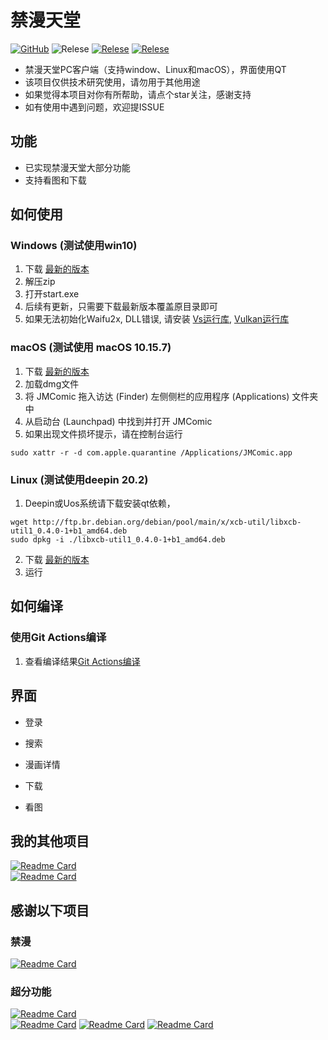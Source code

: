 # 禁漫天堂

[![GitHub](https://img.shields.io/github/license/tonquer/JMComic-qt)](https://raw.githubusercontent.com/tonquer/picacg-windows/master/LICENSE.txt)
![Relese](https://img.shields.io/badge/Python-3.9.13%2B-brightgreen)
[![Relese](https://img.shields.io/github/v/release/tonquer/JMComic-qt)](https://github.com/tonquer/JMComic-qt/releases)
[![Relese](https://img.shields.io/github/downloads/tonquer/JMComic-qt/total.svg)](https://github.com/tonquer/JMComic-qt/releases)

- 禁漫天堂PC客户端（支持window、Linux和macOS），界面使用QT
- 该项目仅供技术研究使用，请勿用于其他用途
- 如果觉得本项目对你有所帮助，请点个star关注，感谢支持
- 如有使用中遇到问题，欢迎提ISSUE

## 功能
- 已实现禁漫天堂大部分功能
- 支持看图和下载

## 如何使用
  ### Windows (测试使用win10)
  1. 下载 [最新的版本](https://github.com/tonquer/JMComic-qt/releases)
  2. 解压zip
  3. 打开start.exe
  4. 后续有更新，只需要下载最新版本覆盖原目录即可
  5. 如果无法初始化Waifu2x, DLL错误, 请安装 [Vs运行库](https://download.visualstudio.microsoft.com/download/pr/366c0fb9-fe05-4b58-949a-5bc36e50e370/015EDD4E5D36E053B23A01ADB77A2B12444D3FB6ECCEFE23E3A8CD6388616A16/VC_redist.x64.exe), [Vulkan运行库](https://sdk.lunarg.com/sdk/download/1.3.239.0/windows/VulkanRT-1.3.239.0-Installer.exe)

  ### macOS (测试使用 macOS 10.15.7)
  1. 下载 [最新的版本](https://github.com/tonquer/JMComic-qt/releases)
  2. 加载dmg文件
  3. 将 JMComic 拖入访达 (Finder) 左侧侧栏的应用程序 (Applications) 文件夹中
  4. 从启动台 (Launchpad) 中找到并打开 JMComic
  5. 如果出现文件损坏提示，请在控制台运行 
  ```
  sudo xattr -r -d com.apple.quarantine /Applications/JMComic.app
  ```
  
  ### Linux (测试使用deepin 20.2)
  1. Deepin或Uos系统请下载安装qt依赖， 
  ```
  wget http://ftp.br.debian.org/debian/pool/main/x/xcb-util/libxcb-util1_0.4.0-1+b1_amd64.deb
  sudo dpkg -i ./libxcb-util1_0.4.0-1+b1_amd64.deb
  ```
  2. 下载 [最新的版本](https://github.com/tonquer/JMComic-qt/releases)
  3. 运行

## 如何编译
  ### 使用Git Actions编译
  1. 查看编译结果[Git Actions编译](https://github.com/tonquer/JMComic-qt/actions) 
 
## 界面

* 登录

* 搜索

* 漫画详情

* 下载

* 看图

## 我的其他项目
 [![Readme Card](https://github-readme-stats.vercel.app/api/pin/?username=tonquer&repo=picacg-qt)](https://github.com/tonquer/picacg-qt)  
 [![Readme Card](https://github-readme-stats.vercel.app/api/pin/?username=tonquer&repo=ehentai-qt)](https://github.com/tonquer/ehentai-qt) 
 
## 感谢以下项目
  ### 禁漫
   [![Readme Card](https://github-readme-stats.vercel.app/api/pin/?username=hect0x7&repo=JMComic-Crawler-Python)](https://github.com/hect0x7/JMComic-Crawler-Python)  
  ### 超分功能
   [![Readme Card](https://github-readme-stats.vercel.app/api/pin/?username=nihui&repo=waifu2x-ncnn-vulkan)](https://github.com/nihui/waifu2x-ncnn-vulkan)  
   [![Readme Card](https://github-readme-stats.vercel.app/api/pin/?username=xinntao&repo=Real-ESRGAN)](https://github.com/xinntao/Real-ESRGAN) 
   [![Readme Card](https://github-readme-stats.vercel.app/api/pin/?username=nihui&repo=realcugan-ncnn-vulkan)](https://github.com/nihui/realcugan-ncnn-vulkan) 
   [![Readme Card](https://github-readme-stats.vercel.app/api/pin/?username=tonquer&repo=waifu2x-vulkan)](https://github.com/tonquer/waifu2x-vulkan)  
